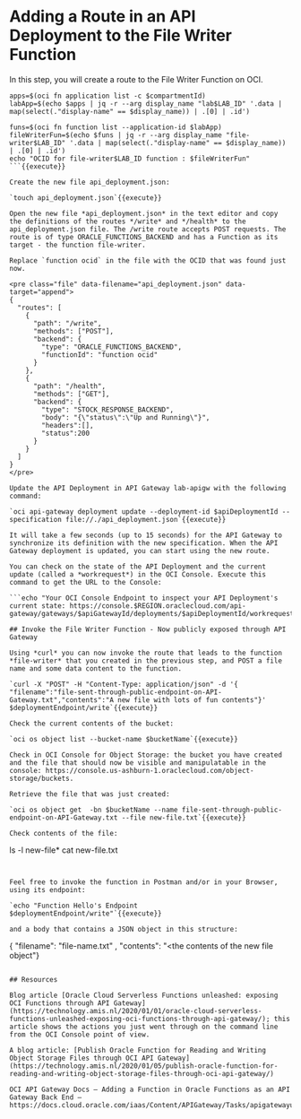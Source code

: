 # Adding a Route in an API Deployment to the File Writer Function

In this step, you will create a route to the File Writer  Function on OCI. 

```
apps=$(oci fn application list -c $compartmentId)
labApp=$(echo $apps | jq -r --arg display_name "lab$LAB_ID" '.data | map(select(."display-name" == $display_name)) | .[0] | .id')

funs=$(oci fn function list --application-id $labApp)
fileWriterFun=$(echo $funs | jq -r --arg display_name "file-writer$LAB_ID" '.data | map(select(."display-name" == $display_name)) | .[0] | .id')
echo "OCID for file-writer$LAB_ID function : $fileWriterFun"
```{{execute}}

Create the new file api_deployment.json:

`touch api_deployment.json`{{execute}}

Open the new file *api_deployment.json* in the text editor and copy the definitions of the routes */write* and */health* to the api_deployment.json file. The /write route accepts POST requests. The route is of type ORACLE_FUNCTIONS_BACKEND and has a Function as its target - the function file-writer. 

Replace `function ocid` in the file with the OCID that was found just now.

<pre class="file" data-filename="api_deployment.json" data-target="append">
{
  "routes": [
    {
      "path": "/write",
      "methods": ["POST"],
      "backend": {
        "type": "ORACLE_FUNCTIONS_BACKEND",
        "functionId": "function ocid"
      }
    },
    {
      "path": "/health",
      "methods": ["GET"],
      "backend": {
        "type": "STOCK_RESPONSE_BACKEND",
        "body": "{\"status\":\"Up and Running\"}",
        "headers":[],
        "status":200
      }
    }
  ]
}
</pre>

Update the API Deployment in API Gateway lab-apigw with the following command:  

`oci api-gateway deployment update --deployment-id $apiDeploymentId --specification file://./api_deployment.json`{{execute}}

It will take a few seconds (up to 15 seconds) for the API Gateway to synchronize its definition with the new specification. When the API Gateway deployment is updated, you can start using the new route. 

You can check on the state of the API Deployment and the current update (called a *workrequest*) in the OCI Console. Execute this command to get the URL to the Console:

```echo "Your OCI Console Endpoint to inspect your API Deployment's current state: https://console.$REGION.oraclecloud.com/api-gateway/gateways/$apiGatewayId/deployments/$apiDeploymentId/workrequests"```{{execute}}

## Invoke the File Writer Function - Now publicly exposed through API Gateway

Using *curl* you can now invoke the route that leads to the function *file-writer* that you created in the previous step, and POST a file name and some data content to the function.

`curl -X "POST" -H "Content-Type: application/json" -d '{ "filename":"file-sent-through-public-endpoint-on-API-Gateway.txt","contents":"A new file with lots of fun contents"}' $deploymentEndpoint/write`{{execute}}

Check the current contents of the bucket:

`oci os object list --bucket-name $bucketName`{{execute}}

Check in OCI Console for Object Storage: the bucket you have created and the file that should now be visible and manipulatable in the console: https://console.us-ashburn-1.oraclecloud.com/object-storage/buckets.

Retrieve the file that was just created:

`oci os object get  -bn $bucketName --name file-sent-through-public-endpoint-on-API-Gateway.txt --file new-file.txt`{{execute}}

Check contents of the file:
```
ls -l new-file*
cat new-file.txt
```{{execute}}


Feel free to invoke the function in Postman and/or in your Browser, using its endpoint:

`echo "Function Hello's Endpoint $deploymentEndpoint/write"`{{execute}}

and a body that contains a JSON object in this structure:
```
{ "filename": "file-name.txt"
, "contents": "<the contents of the new file object"}
```

## Resources

Blog article [Oracle Cloud Serverless Functions unleashed: exposing OCI Functions through API Gateway](https://technology.amis.nl/2020/01/01/oracle-cloud-serverless-functions-unleashed-exposing-oci-functions-through-api-gateway/); this article shows the actions you just went through on the command line from the OCI Console point of view.

A blog article: [Publish Oracle Function for Reading and Writing Object Storage Files through OCI API Gateway](https://technology.amis.nl/2020/01/05/publish-oracle-function-for-reading-and-writing-object-storage-files-through-oci-api-gateway/)

OCI API Gateway Docs – Adding a Function in Oracle Functions as an API Gateway Back End – https://docs.cloud.oracle.com/iaas/Content/APIGateway/Tasks/apigatewayusingfunctionsbackend.htm

